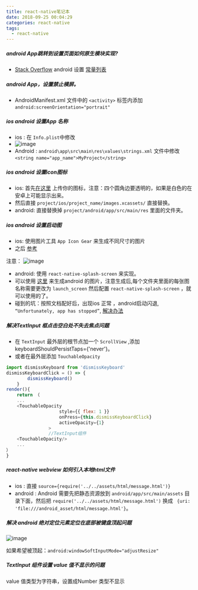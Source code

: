 ```yaml
---
title: react-native笔记本
date: 2018-09-25 00:04:29
categories: react-native
tags:
  - react-native
---
```


##### android App跳转到设置页面如何原生模块实现?

-  [Stack Overflow](https://stackoverflow.com/questions/41677735/react-native-unable-to-open-device-settings-from-my-android-app) android 设置 [常量列表](https://developer.android.com/reference/android/provider/Settings.html)

##### android App，设置禁止横屏。

-  AndroidManifest.xml 文件中的 `<activity>`  标签内添加 `android:screenOrientation="portrait"`

#####  ios android 设置App 名称
-  ios : 在 `Info.plist`中修改
- ![image](https://wx1.sinaimg.cn/large/0073tXM5gy1fy1y5022qmj30f502wgm2.jpg)
-  Android : `android\app\src\main\res\values\strings.xml` 文件中修改 `<string name="app_name">MyProject</string>`

##### ios android 设置icon图标

- ios: 首先[在这里](http://makeappicon.com/) 上传你的图标，注意：四个圆角边要透明的，如果是白色的在安卓上可能显示出来。
- 然后直接 `project/ios/project_name/images.xcassets/` 直接替换。
- android: 直接替换掉 `project/android/app/src/main/res` 里面的文件夹。

##### ios android 设置启动图

- ios: 使用图片工具 `App Icon Gear` 来生成不同尺寸的图片
- 之后 [参考](http://www.jianshu.com/p/735ba76594b5)

注意：
![image](https://wx3.sinaimg.cn/large/0073tXM5gy1fy1xtussjij30es03swes.jpg)
- android: 使用 `react-native-splash-screen` 来实现。
- 可以使用 [这里](http://ticons.fokkezb.nl/) 来生成android 的图片，注意生成后,每个文件夹里面的每张图名称需要更改为 `launch_screen` 然后配置 `react-native-splash-screen` ，就可以使用的了。
- 碰到的坑：按照文档配好后，出现ios 正常 ，android启动闪退, `“Unfortunately, app has stopped”`, [解决办法](https://github.com/crazycodeboy/react-native-splash-screen/issues/124)

#####  解决TextInput 框点击空白处不失去焦点问题

- 在 `TextInput` 最外层的根节点加一个 `ScrollView` ,添加 keyboardShouldPersistTaps={'never'}。
- 或者在最外层添加 `TouchableOpacity`

```js
import dismissKeyboard from 'dismissKeyboard'
dismissKeyboardClick = () => {
        dismissKeyboard()
    }
render(){
	return （
	...
	<TouchableOpacity
                    style={{ flex: 1 }}
                    onPress={this.dismissKeyboardClick}
                    activeOpacity={1}
                >
                //TextInput组件
    <TouchableOpacity/>
    ...
）	
}
```

##### react-native webview 如何引入本地html文件

- ios : 直接 `source={require('../../assets/html/message.html')}`
- android : Android 需要先把静态资源放到 `android/app/src/main/assets` 目录下面，然后把 `require('../../assets/html/message.html')` 换成 ` {uri: 'file:///android_asset/html/message.html'}`。

##### 解决 android 绝对定位元素定位在底部被键盘顶起问题

![image](https://wx2.sinaimg.cn/large/0073tXM5gy1fy1y5k91cdj30h305ht9m.jpg)

如果希望被顶起：`android:windowSoftInputMode="adjustResize"`

##### TextInput 组件设置 value  值不显示的问题

value 值类型为字符串，设置成Number 类型不显示